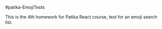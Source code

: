 #patika-EmojiTests

This is the 4th homework for Patika React course, test for an emoji search list.
